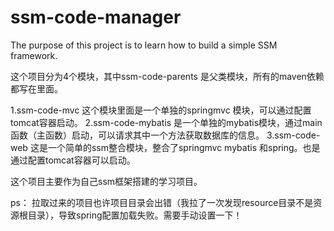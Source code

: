 # ssm-code-manager
The purpose of this project is to learn how to build a simple SSM framework.

这个项目分为4个模块，其中ssm-code-parents 是父类模块，所有的maven依赖都写在里面。

1.ssm-code-mvc 这个模块里面是一个单独的springmvc 模块，可以通过配置tomcat容器启动。
2.ssm-code-mybatis 是一个单独的mybatis模块，通过main函数（主函数）启动，可以请求其中一个方法获取数据库的信息。
3.ssm-code-web 这是一个简单的ssm整合模块，整合了springmvc mybatis 和spring。也是通过配置tomcat容器可以启动。

这个项目主要作为自己ssm框架搭建的学习项目。

ps：
拉取过来的项目也许项目目录会出错（我拉了一次发现resource目录不是资源根目录），导致spring配置加载失败。需要手动设置一下！
